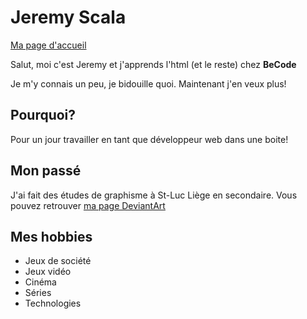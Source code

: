 # Jeremy Scala
[Ma page d'accueil](http://scalajeremy.github.io)

Salut, moi c'est Jeremy et j'apprends l'html (et le reste) chez **BeCode**

Je m'y connais un peu, je bidouille quoi. Maintenant j'en veux plus!

## Pourquoi?

Pour un jour travailler en tant que développeur web dans une boite!

## Mon passé

J'ai fait des études de graphisme à St-Luc Liège en secondaire.
Vous pouvez retrouver [ma page DeviantArt](http://thejameskiller.deviantart.com)

## Mes hobbies

* Jeux de société
* Jeux vidéo
* Cinéma
* Séries
* Technologies
